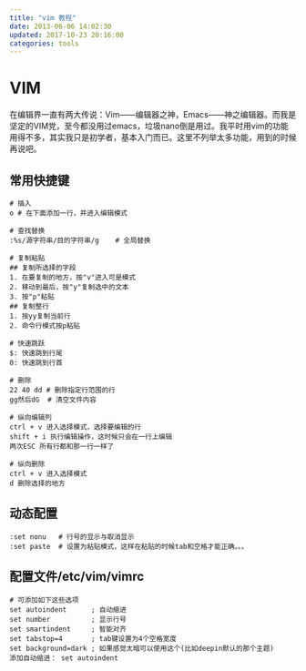 ```yaml
---
title: "vim 教程"
date: 2013-06-06 14:02:30
updated: 2017-10-23 20:16:00
categories: tools
---
```

# VIM
在编辑界一直有两大传说：Vim——编辑器之神，Emacs——神之编辑器。而我是坚定的VIM党，至今都没用过emacs，垃圾nano倒是用过。我平时用vim的功能用得不多，其实我只是初学者，基本入门而已。这里不列举太多功能，用到的时候再说吧。

## 常用快捷键

```shell
# 插入
o # 在下面添加一行，并进入编辑模式

# 查找替换
:%s/源字符串/目的字符串/g    # 全局替换

# 复制粘贴
## 复制所选择的字段
1. 在要复制的地方，按"v"进入可是模式
2. 移动到最后，按"y"复制选中的文本
3. 按"p"粘贴
## 复制整行
1. 按yy复制当前行
2. 命令行模式按p粘贴

# 快速跳跃
$: 快速跳到行尾
0: 快速跳到行首

# 删除
22 40 dd # 删除指定行范围的行
gg然后dG  # 清空文件内容

# 纵向编辑列
ctrl + v 进入选择模式，选择要编辑的行
shift + i 执行编辑操作，这时候只会在一行上编辑
两次ESC 所有行都和那一行一样了

# 纵向删除
ctrl + v 进入选择模式
d 删除选择的地方
```

## 动态配置

```shell
:set nonu	# 行号的显示与取消显示
:set paste	# 设置为粘贴模式，这样在粘贴的时候tab和空格才能正确。。。
```

## 配置文件/etc/vim/vimrc

    # 可添加如下这些选项
    set autoindent      ; 自动缩进
    set number          ; 显示行号
    set smartindent     ; 智能对齐
    set tabstop=4       ; tab键设置为4个空格宽度
    set background=dark ; 如果感觉太暗可以使用这个(比如deepin默认的那个主题)
    添加自动缩进： set autoindent
